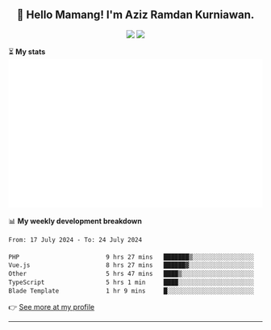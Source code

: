 <h2 align="center">👋 Hello Mamang! I'm Aziz Ramdan Kurniawan.</h2>  
<p align="center">
  <img src="https://komarev.com/ghpvc/?username=azizramdan">
  <img src="https://wakatime.com/badge/user/90056fa0-4c31-4eca-954e-2a3ac05896f9.svg">
</p>
    
⏳ **My stats**  
![](https://raw.githubusercontent.com/azizramdan/github-stats/master/generated/overview.svg#gh-dark-mode-only)

📊 **My weekly development breakdown**
<!--START_SECTION:waka-->

```txt
From: 17 July 2024 - To: 24 July 2024

PHP                        9 hrs 27 mins   ███████▒░░░░░░░░░░░░░░░░░   29.25 %
Vue.js                     8 hrs 27 mins   ██████▓░░░░░░░░░░░░░░░░░░   26.15 %
Other                      5 hrs 47 mins   ████▒░░░░░░░░░░░░░░░░░░░░   17.90 %
TypeScript                 5 hrs 1 min     ████░░░░░░░░░░░░░░░░░░░░░   15.53 %
Blade Template             1 hr 9 mins     █░░░░░░░░░░░░░░░░░░░░░░░░   03.58 %
```

<!--END_SECTION:waka-->
👉 [See more at my profile](https://wakatime.com/@azizramdan)
***
